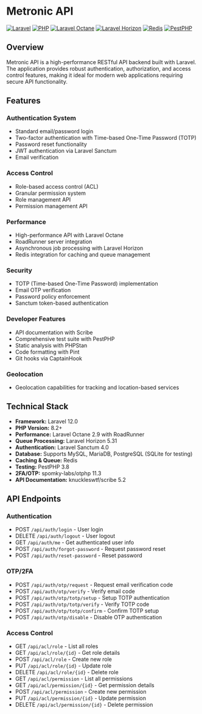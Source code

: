 # Metronic API

[![Laravel](https://img.shields.io/badge/Laravel-12.0-FF2D20?style=for-the-badge&logo=laravel&logoColor=white)](https://laravel.com)
[![PHP](https://img.shields.io/badge/PHP-8.2+-777BB4?style=for-the-badge&logo=php&logoColor=white)](https://php.net)
[![Laravel Octane](https://img.shields.io/badge/Octane-2.9-FF2D20?style=for-the-badge&logo=laravel&logoColor=white)](https://laravel.com/docs/10.x/octane)
[![Laravel Horizon](https://img.shields.io/badge/Horizon-5.31-FF2D20?style=for-the-badge&logo=laravel&logoColor=white)](https://laravel.com/docs/10.x/horizon)
[![Redis](https://img.shields.io/badge/Redis-Support-DC382D?style=for-the-badge&logo=redis&logoColor=white)](https://redis.io)
[![PestPHP](https://img.shields.io/badge/PestPHP-3.8-8A2BE2?style=for-the-badge&logo=php&logoColor=white)](https://pestphp.com)

## Overview

Metronic API is a high-performance RESTful API backend built with Laravel. The application provides robust authentication, authorization, and access control features, making it ideal for modern web applications requiring secure API functionality.

## Features

### Authentication System
- Standard email/password login
- Two-factor authentication with Time-based One-Time Password (TOTP)
- Password reset functionality
- JWT authentication via Laravel Sanctum
- Email verification

### Access Control
- Role-based access control (ACL)
- Granular permission system
- Role management API
- Permission management API

### Performance
- High-performance API with Laravel Octane
- RoadRunner server integration
- Asynchronous job processing with Laravel Horizon
- Redis integration for caching and queue management

### Security
- TOTP (Time-based One-Time Password) implementation
- Email OTP verification
- Password policy enforcement
- Sanctum token-based authentication

### Developer Features
- API documentation with Scribe
- Comprehensive test suite with PestPHP
- Static analysis with PHPStan
- Code formatting with Pint
- Git hooks via CaptainHook

### Geolocation
- Geolocation capabilities for tracking and location-based services

## Technical Stack

- **Framework:** Laravel 12.0
- **PHP Version:** 8.2+
- **Performance:** Laravel Octane 2.9 with RoadRunner
- **Queue Processing:** Laravel Horizon 5.31
- **Authentication:** Laravel Sanctum 4.0
- **Database:** Supports MySQL, MariaDB, PostgreSQL (SQLite for testing)
- **Caching & Queue:** Redis
- **Testing:** PestPHP 3.8
- **2FA/OTP:** spomky-labs/otphp 11.3
- **API Documentation:** knuckleswtf/scribe 5.2

## API Endpoints

### Authentication
- POST `/api/auth/login` - User login
- DELETE `/api/auth/logout` - User logout
- GET `/api/auth/me` - Get authenticated user info
- POST `/api/auth/forgot-password` - Request password reset
- POST `/api/auth/reset-password` - Reset password

### OTP/2FA
- POST `/api/auth/otp/request` - Request email verification code
- POST `/api/auth/otp/verify` - Verify email code
- POST `/api/auth/otp/totp/setup` - Setup TOTP authentication
- POST `/api/auth/otp/totp/verify` - Verify TOTP code
- POST `/api/auth/otp/totp/confirm` - Confirm TOTP setup
- POST `/api/auth/otp/disable` - Disable OTP authentication

### Access Control
- GET `/api/acl/role` - List all roles
- GET `/api/acl/role/{id}` - Get role details
- POST `/api/acl/role` - Create new role
- PUT `/api/acl/role/{id}` - Update role
- DELETE `/api/acl/role/{id}` - Delete role
- GET `/api/acl/permission` - List all permissions
- GET `/api/acl/permission/{id}` - Get permission details
- POST `/api/acl/permission` - Create new permission
- PUT `/api/acl/permission/{id}` - Update permission
- DELETE `/api/acl/permission/{id}` - Delete permission